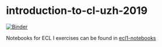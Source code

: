 # introduction-to-cl-uzh-2019
[![Binder](http://mybinder.org/badge_logo.svg)](http://mybinder.org/v2/gh/simon-clematide/introduction-to-cl-uzh-2019/master)


Notebooks for ECL I exercises can be found in [ecl1-notebooks](ecl1-notebooks)
